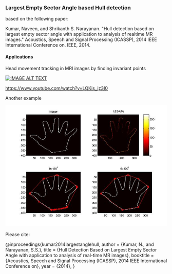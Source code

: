 ### Largest Empty Sector Angle based Hull detection 
based on the following paper:

Kumar, Naveen, and Shrikanth S. Narayanan. "Hull detection based on largest empty sector angle with application to analysis of realtime MR images." Acoustics, Speech and Signal Processing (ICASSP), 2014 IEEE International Conference on. IEEE, 2014.

#### Applications

Head movement tracking in MRI images by finding invariant points


[![IMAGE ALT TEXT](http://img.youtube.com/vi/LQKis_jz3I0/0.jpg)](http://www.youtube.com/watch?v=LQKis_jz3I0 "Head Motion Correction using Landmark Point Detection")

https://www.youtube.com/watch?v=LQKis_jz3I0

Another example

![LESA example](/LESA/matlab/example.jpg)

Please cite:

@inproceedings{kumar2014largestanglehull,
author = {Kumar, N., and Narayanan, S.S.},
title = {Hull Detection Based on Largest Empty Sector Angle with application to analysis of real-time MR images},
booktitle = {Acoustics, Speech and Signal Processing (ICASSP), 2014 IEEE International Conference on},
year = {2014},
}
